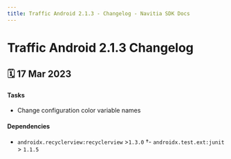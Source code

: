 ```yaml
---
title: Traffic Android 2.1.3 - Changelog - Navitia SDK Docs
---
```


# Traffic Android 2.1.3 Changelog

<h2>🗓 17 Mar 2023</h2>

#### Tasks
- Change configuration color variable names

#### Dependencies
- `androidx.recyclerview:recyclerview` >`1.3.0`
†- `androidx.test.ext:junit` > `1.1.5`

